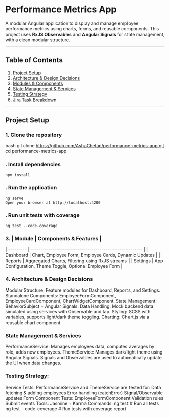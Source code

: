 # Performance Metrics App

A modular Angular application to display and manage employee performance metrics using charts, forms, and reusable components. This project uses **RxJS Observables** and **Angular Signals** for state management, with a clean modular structure.

---

## **Table of Contents**
1. [Project Setup](#project-setup)
2. [Architecture & Design Decisions](#architecture--design-decisions)
3. [Modules & Components](#modules--components)
4. [State Management & Services](#state-management--services)
5. [Testing Strategy](#testing-strategy)
6. [Jira Task Breakdown](#jira-task-breakdown)

---

## **Project Setup**

### 1. Clone the repository
bash
    git clone https://github.com/AshaChetan/performance-metrics-app.git
    cd performance-metrics-app

### . Install dependencies
    npm install
### . Run the application
    ng serve
    Open your browser at http://localhost:4200

### . Run unit tests with coverage
    ng test --code-coverage

### 3. | Module    | Components & Features                                   |
| --------- | ------------------------------------------------------- |
| Dashboard | Chart, Employee Form, Employee Cards, Dynamic Updates   |
| Reports   | Aggregated Charts, Filtering using RxJS streams         |
| Settings  | App Configuration, Theme Toggle, Optional Employee Form |


### 4. Architecture & Design Decisions

Modular Structure: Feature modules for Dashboard, Reports, and Settings.
Standalone Components: EmployeeFormComponent, EmployeeCardComponent, ChartWidgetComponent.
State Management: BehaviorSubject + Angular Signals.
Data Handling: Mock backend data simulated using services with Observable and tap.
Styling: SCSS with variables, supports light/dark theme toggling.
Charting: Chart.js via a reusable chart component.

### State Management & Services

PerformanceService: Manages employees data, computes averages by role, adds new employees.
ThemeService: Manages dark/light theme using Angular Signals.
Signals and Observables are used to automatically update the UI when data changes.

### Testing Strategy:
Service Tests: PerformanceService and ThemeService are tested for:
Data fetching & adding employees
Error handling (catchError)
Signal/Observable updates
Form Component Tests: EmployeeFormComponent
Validation rules
Submit events
Tools: Jasmine + Karma
Commands:
ng test  # Run all tests
ng test --code-coverage  # Run tests with coverage report